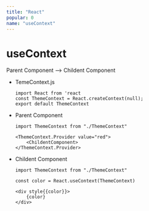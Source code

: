 ```yaml
---
title: "React"
popular: 0
name: "useContext"
---
```


# useContext

Parent Component --> Childent Component

- TemeContext.js

  ```
  import React from 'react
  const ThemeContext = React.createContext(null);
  export default ThemeContext
  ```

- Parent Component

  ```
  import ThemeContext from "./ThemeContext"
  ```

  ```
  <ThemeContext.Provider value="red">
      <ChildentComponent>
  </ThemeContext.Provider>
  ```

- Childent Component

  ```
  import ThemeContext from "./ThemeContext"
  ```

  ```
  const color = React.useContext(ThemeContext)
  ```

  ```
  <div style{{color}}>
      {color}
  </div>
  ```

